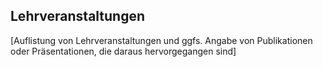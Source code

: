 ## Lehrveranstaltungen

[Auflistung von Lehrveranstaltungen und ggfs. Angabe von Publikationen oder Präsentationen, die daraus hervorgegangen sind]
